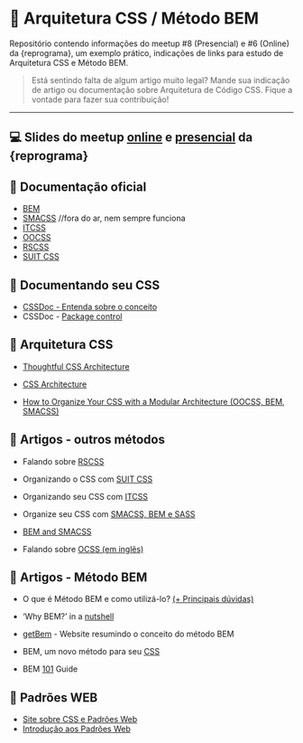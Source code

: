 # 💊 Arquitetura CSS / Método BEM

Repositório contendo informações do meetup #8 (Presencial) e #6 (Online) da {reprograma}, um exemplo prático, indicações de links para estudo de Arquitetura CSS e Método BEM.

> Está sentindo falta de algum artigo muito legal? Mande sua indicação de artigo ou documentação sobre Arquitetura de Código CSS. Fique a vontade para fazer sua contribuição!

---

## 💻 Slides do meetup [online](https://speakerdeck.com/brunagil/arquitetura-de-codigo-e-metodo-bem) e [presencial](https://speakerdeck.com/brunagil/arquitetura-css-e-metodo-bem) da {reprograma}

## 📝 Documentação oficial

- [BEM](https://en.bem.info/methodology/)
- [SMACSS](https://smacss.com/) //fora do ar, nem sempre funciona
- [ITCSS](https://itcss.io/)
- [OOCSS](http://oocss.org/)
- [RSCSS](https://rscss.io/)
- [SUIT CSS](https://suitcss.github.io/)

## 🍎 Documentando seu CSS

- [CSSDoc - Entenda sobre o conceito](https://tableless.com.br/cssdoc-documentacao-css/)
- CSSDoc - [Package control](https://packagecontrol.io/packages/cssDOC)

## 🍋 Arquitetura CSS

- [Thoughtful CSS Architecture](https://seesparkbox.com/foundry/thoughtful_css_architecture)

- [CSS Architecture](https://philipwalton.com/articles/css-architecture/)

- [How to Organize Your CSS with a Modular Architecture (OOCSS, BEM, SMACSS)](https://snipcart.com/blog/organize-css-modular-architecture)

## 🍊 Artigos - outros métodos

- Falando sobre [RSCSS](https://willianjusten.com.br/falando-sobre-rscss/)

- Organizando o CSS com [SUIT CSS](https://medium.com/rd-shipit/organizando-o-css-com-o-suit-css-e6d950601a68)
- Organizando seu CSS com [ITCSS](https://willianjusten.com.br/organizando-seu-css-com-itcss/)
- Organize seu CSS com [SMACSS, BEM e SASS](https://medium.com/@larymagal/organize-seu-css-com-smacss-bem-e-sass-7e8f50a41544)
- [BEM and SMACSS](https://www.sitepoint.com/bem-smacss-advice-from-developers/)

- Falando sobre [OCSS (em inglês)](https://www.keycdn.com/blog/oocss)

## 🍓 Artigos - Método BEM

- O que é Método BEM e como utilizá-lo? [(+ Principais dúvidas)](https://medium.com/reprogramabr/organizando-seu-c%C3%B3digo-o-que-%C3%A9-m%C3%A9todo-bem-e-como-utiliz%C3%A1-lo-89f1664af295)
- ‘Why BEM?’ in a [nutshell](https://blog.decaf.de/2015/06/24/why-bem-in-a-nutshell/)
- [getBem](http://getbem.com/) - Website resumindo o conceito do método BEM

- BEM, um novo método para seu [CSS](https://tableless.com.br/bem-um-novo-metodo-para-seu-css/)
- BEM [101](https://css-tricks.com/bem-101/) Guide

## 🍇 Padrões WEB

- [Site sobre CSS e Padrões Web](https://www.maujor.com)
- [Introdução aos Padrões Web](https://blog.visie.com.br/o-que-sao-os-padroes-web/)
